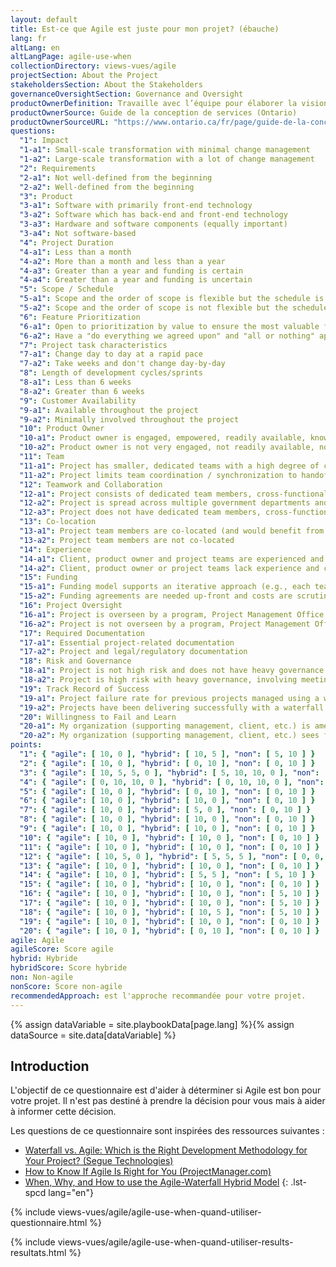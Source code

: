 ```yaml
---
layout: default
title: Est-ce que Agile est juste pour mon projet? (ébauche)
lang: fr
altLang: en
altLangPage: agile-use-when
collectionDirectory: views-vues/agile
projectSection: About the Project
stakeholdersSection: About the Stakeholders
governanceOversightSection: Governance and Oversight
productOwnerDefinition: Travaille avec l’équipe pour élaborer la vision du service et établit les priorités quotidiennes afin de concrétiser cette vision et d’assurer la réalisation du travail de l’équipe.
productOwnerSource: Guide de la conception de services (Ontario)
productOwnerSourceURL: "https://www.ontario.ca/fr/page/guide-de-la-conception-de-services#ChefDeProduit"
questions:
  "1": Impact
  "1-a1": Small-scale transformation with minimal change management
  "1-a2": Large-scale transformation with a lot of change management
  "2": Requirements
  "2-a1": Not well-defined from the beginning
  "2-a2": Well-defined from the beginning
  "3": Product
  "3-a1": Software with primarily front-end technology
  "3-a2": Software which has back-end and front-end technology 
  "3-a3": Hardware and software components (equally important)
  "3-a4": Not software-based
  "4": Project Duration
  "4-a1": Less than a month
  "4-a2": More than a month and less than a year
  "4-a3": Greater than a year and funding is certain
  "4-a4": Greater than a year and funding is uncertain
  "5": Scope / Schedule
  "5-a1": Scope and the order of scope is flexible but the schedule is fixed
  "5-a2": Scope and the order of scope is not flexible but the schedule can be stretched
  "6": Feature Prioritization
  "6-a1": Open to prioritization by value to ensure the most valuable features are implemented first
  "6-a2": Have a "do everything we agreed upon" and "all or nothing" approach
  "7": Project task characteristics
  "7-a1": Change day to day at a rapid pace
  "7-a2": Take weeks and don't change day-by-day
  "8": Length of development cycles/sprints
  "8-a1": Less than 6 weeks
  "8-a2": Greater than 6 weeks
  "9": Customer Availability
  "9-a1": Available throughout the project
  "9-a2": Minimally involved throughout the project
  "10": Product Owner
  "10-a1": Product owner is engaged, empowered, readily available, knowledgeable and can provide the development team with constant feedback
  "10-a2": Product owner is not very engaged, not readily available, not knowledgeable or can't provide the development team with constant feedback
  "11": Team
  "11-a1": Project has smaller, dedicated teams with a high degree of coordination and synchronization.
  "11-a2": Project limits team coordination / synchronization to handoff points.
  "12": Teamwork and Collaboration
  "12-a1": Project consists of dedicated team members, cross-functional expertise, is collaborative and shows initiative
  "12-a2": Project is spread across multiple government departments and does not consist of dedicated team members but does include cross-functional expertise, is collaborative and shows initiative
  "12-a3": Project does not have dedicated team members, cross-functional expertise, is not collaborative and does not show initiative
  "13": Co-location
  "13-a1": Project team members are co-located (and would benefit from daily scrums to discuss status, roadblocks and input from the product owner)
  "13-a2": Project team members are not co-located
  "14": Experience
  "14-a1": Client, product owner and project teams are experienced and could keep up with a fast-paced environment
  "14-a2": Client, product owner or project teams lack experience and could not keep up with a fast-paced environment
  "15": Funding
  "15-a1": Funding model supports an iterative approach (e.g., each team is given a funding envelope and they have the ability to cashflow as they need month to month, reforecast and move money around as long as its within their envelope)
  "15-a2": Funding agreements are needed up-front and costs are scrutinized by line item
  "16": Project Oversight
  "16-a1": Project is overseen by a program, Project Management Office or Project Controls Office
  "16-a2": Project is not overseen by a program, Project Management Office or Project Controls Office
  "17": Required Documentation
  "17-a1": Essential project-related documentation
  "17-a2": Project and legal/regulatory documentation
  "18": Risk and Governance
  "18-a1": Project is not high risk and does not have heavy governance
  "18-a2": Project is high risk with heavy governance, involving meeting compliance, legal or regulatory requirements
  "19": Track Record of Success
  "19-a1": Project failure rate for previous projects managed using a waterfall approach is unacceptably high
  "19-a2": Projects have been delivering successfully with a waterfall approach
  "20": Willingness to Fail and Learn
  "20-a1": My organization (supporting management, client, etc.) is amenable to failing fast and learning faster
  "20-a2": My organization (supporting management, client, etc.) sees failure as a negative thing
points:
  "1": { "agile": [ 10, 0 ], "hybrid": [ 10, 5 ], "non": [ 5, 10 ] }
  "2": { "agile": [ 10, 0 ], "hybrid": [ 0, 10 ], "non": [ 0, 10 ] }
  "3": { "agile": [ 10, 5, 5, 0 ], "hybrid": [ 5, 10, 10, 0 ], "non": [ 0, 5, 5, 10 ] }
  "4": { "agile": [ 0, 10, 10, 0 ], "hybrid": [ 0, 10, 10, 0 ], "non": [ 10, 5, 5, 10 ] }
  "5": { "agile": [ 10, 0 ], "hybrid": [ 0, 10 ], "non": [ 0, 10 ] }
  "6": { "agile": [ 10, 0 ], "hybrid": [ 10, 0 ], "non": [ 0, 10 ] }
  "7": { "agile": [ 10, 0 ], "hybrid": [ 5, 0 ], "non": [ 0, 10 ] }
  "8": { "agile": [ 10, 0 ], "hybrid": [ 10, 0 ], "non": [ 0, 10 ] }
  "9": { "agile": [ 10, 0 ], "hybrid": [ 10, 0 ], "non": [ 0, 10 ] }
  "10": { "agile": [ 10, 0 ], "hybrid": [ 10, 0 ], "non": [ 0, 10 ] }
  "11": { "agile": [ 10, 0 ], "hybrid": [ 10, 0 ], "non": [ 0, 10 ] }
  "12": { "agile": [ 10, 5, 0 ], "hybrid": [ 5, 5, 5 ], "non": [ 0, 0, 10 ] }
  "13": { "agile": [ 10, 0 ], "hybrid": [ 10, 0 ], "non": [ 0, 10 ] }
  "14": { "agile": [ 10, 0 ], "hybrid": [ 5, 5 ], "non": [ 5, 10 ] }
  "15": { "agile": [ 10, 0 ], "hybrid": [ 10, 0 ], "non": [ 0, 10 ] }
  "16": { "agile": [ 10, 0 ], "hybrid": [ 10, 0 ], "non": [ 5, 10 ] }
  "17": { "agile": [ 10, 0 ], "hybrid": [ 10, 0 ], "non": [ 5, 10 ] }
  "18": { "agile": [ 10, 0 ], "hybrid": [ 10, 5 ], "non": [ 5, 10 ] }
  "19": { "agile": [ 10, 0 ], "hybrid": [ 10, 0 ], "non": [ 0, 10 ] }
  "20": { "agile": [ 10, 0 ], "hybrid": [ 0, 10 ], "non": [ 0, 10 ] }
agile: Agile
agileScore: Score agile
hybrid: Hybride
hybridScore: Score hybride
non: Non-agile
nonScore: Score non-agile
recommendedApproach: est l'approche recommandée pour votre projet.
---
```

{% assign dataVariable = site.playbookData[page.lang] %}{%
assign dataSource = site.data[dataVariable] %}
<section>

<div class="wb-inview" data-inview="progress-overlay">

## Introduction

</div>

L'objectif de ce questionnaire est d'aider à déterminer si Agile est bon pour votre projet. Il n'est pas destiné à prendre la décision pour vous mais à aider à informer cette décision.

Les questions de ce questionnaire sont inspirées des ressources suivantes&#160;:

<!-- markdownlint-disable MD032 -->
- [Waterfall vs. Agile: Which is the Right Development Methodology for Your Project? (Segue Technologies)](https://www.seguetech.com/waterfall-vs-agile-methodology/)
- [How to Know If Agile Is Right for You (ProjectManager.com)](https://www.projectmanager.com/blog/know-agile-right)
- [When, Why, and How to use the Agile-Waterfall Hybrid Model](https://content.intland.com/blog/agile/when-why-how-to-use-the-hybrid-model)
{: .lst-spcd lang="en"}
<!-- markdownlint-enable MD032 -->

</section>

{% include views-vues/agile/agile-use-when-quand-utiliser-questionnaire.html %}

{% include views-vues/agile/agile-use-when-quand-utiliser-results-resultats.html %}
